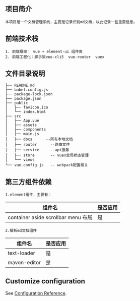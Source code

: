 ## 项目简介
```
本项目是一个文档管理系统，主要是记录识别md文档，以此记录一些重要信息。
```

## 前端技术栈
```
1. 前端框架： vue + element-ui 组件库 
2. 前端工程化：脚手架vue-cli5  vue-router  vuex
``` 

## 文件目录说明
```text
├── README.md
├── babel.config.js
├── package-lock.json
├── package.json
├── public
│   ├── favicon.ico
│   └── index.html
├── src
│   ├── App.vue
│   ├── assets
│   ├── components
│   ├── main.js
│   ├── docs      --所有本地文档
│   ├── router      --路由文件
│   ├── service     --api服务
│   ├── store       -- vuex全局状态管理
│   └── views
└── vue.config.js   -- webpack配置相关
```

## 第三方组件依赖
```
1.element组件，主要有： 
```
|  组件名   | 是否应用   |
|  ----   | ----  |
| container aside scrollbar menu 布局  | 是 |
```
2.解析md文档组件
```
|  组件名   | 是否应用   |
|  ----   | ----  |
| text-loader  | 是 |
| mavon-editor  | 是 |


## Customize configuration
See [Configuration Reference](https://cli.vuejs.org/config/).
